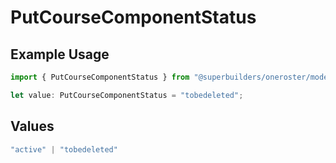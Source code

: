 # PutCourseComponentStatus

## Example Usage

```typescript
import { PutCourseComponentStatus } from "@superbuilders/oneroster/models/operations";

let value: PutCourseComponentStatus = "tobedeleted";
```

## Values

```typescript
"active" | "tobedeleted"
```